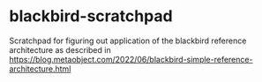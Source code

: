 # blackbird-scratchpad
Scratchpad for figuring out application of the blackbird reference architecture as described in https://blog.metaobject.com/2022/06/blackbird-simple-reference-architecture.html

